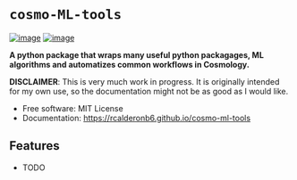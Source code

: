 # ```cosmo-ML-tools```


[![image](https://img.shields.io/pypi/v/cosmo_ml_tools.svg)](https://pypi.python.org/pypi/cosmo_ml_tools)
[![image](https://img.shields.io/conda/vn/conda-forge/cosmo_ml_tools.svg)](https://anaconda.org/conda-forge/cosmo_ml_tools)


**A python package that wraps many useful python packagages, ML algorithms and automatizes common workflows in Cosmology.**

**DISCLAIMER**: This is very much work in progress. It is originally intended for my own use, so the documentation might not be as good as I would like.

-   Free software: MIT License
-   Documentation: https://rcalderonb6.github.io/cosmo-ml-tools
    

## Features

-   TODO
